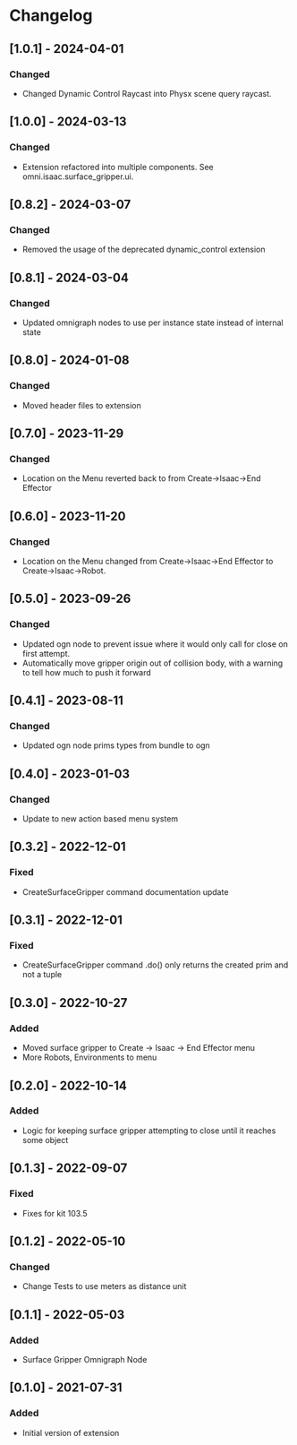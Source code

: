 # Changelog

## [1.0.1] - 2024-04-01
### Changed
- Changed Dynamic Control Raycast into Physx scene query raycast. 

## [1.0.0] - 2024-03-13
### Changed
- Extension refactored into multiple components.  See omni.isaac.surface_gripper.ui.

## [0.8.2] - 2024-03-07
### Changed
- Removed the usage of the deprecated dynamic_control extension 

## [0.8.1] - 2024-03-04
### Changed
- Updated omnigraph nodes to use per instance state instead of internal state

## [0.8.0] - 2024-01-08
### Changed
- Moved header files to extension

## [0.7.0] - 2023-11-29
### Changed 
- Location on the Menu reverted back to from Create->Isaac->End Effector

## [0.6.0] - 2023-11-20
### Changed 
- Location on the Menu changed from Create->Isaac->End Effector to Create->Isaac->Robot.

## [0.5.0] - 2023-09-26
### Changed 
- Updated ogn node to prevent issue where it would only call for close on first attempt.
- Automatically move gripper origin out of collision body, with a warning to tell how much to push it forward 
## [0.4.1] - 2023-08-11
### Changed 
- Updated ogn node prims types from bundle to ogn

## [0.4.0] - 2023-01-03
### Changed
- Update to new action based menu system

## [0.3.2] - 2022-12-01
### Fixed
- CreateSurfaceGripper command documentation update


## [0.3.1] - 2022-12-01
### Fixed
- CreateSurfaceGripper command .do() only returns the created prim and not a tuple

## [0.3.0] - 2022-10-27
### Added
- Moved surface gripper to Create -> Isaac -> End Effector menu
- More Robots, Environments to menu

## [0.2.0] - 2022-10-14
### Added
- Logic for keeping surface gripper attempting to close until it reaches some object

## [0.1.3] - 2022-09-07
### Fixed
- Fixes for kit 103.5

## [0.1.2] - 2022-05-10

### Changed
- Change Tests to use meters as distance unit

## [0.1.1] - 2022-05-03

### Added
- Surface Gripper Omnigraph Node

## [0.1.0] - 2021-07-31

### Added
- Initial version of extension
